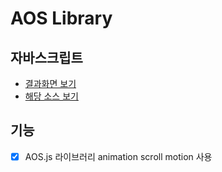 # AOS Library

## 자바스크립트

* [결과화면 보기](https://yeony1011.github.io/2019script_ex/aos/aos.html)
* [해당 소스 보기](https://github.com/yeony1011/2019script_ex/blob/master/aos/aos.html)

## 기능

* [x] AOS.js 라이브러리 animation scroll motion 사용